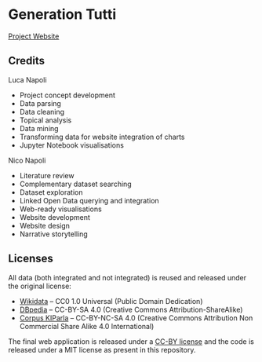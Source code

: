 # Generation Tutti

[Project Website](https://nichothenacho64.github.io/Generation-Tutti/)

## Credits

Luca Napoli

* Project concept development
* Data parsing
* Data cleaning
* Topical analysis
* Data mining
* Transforming data for website integration of charts
* Jupyter Notebook visualisations

Nico Napoli

* Literature review
* Complementary dataset searching
* Dataset exploration
* Linked Open Data querying and integration
* Web-ready visualisations
* Website development
* Website design
* Narrative storytelling

## Licenses

All data (both integrated and not integrated) is reused and released under the original license:

* [Wikidata](https://www.wikidata.org/wiki/Wikidata:Main_Page) – CC0 1.0 Universal (Public Domain Dedication)
* [DBpedia](https://www.dbpedia.org/) – CC-BY-SA 4.0 (Creative Commons Attribution-ShareAlike)
* [Corpus KIParla](https://kiparla.it/en/) – CC-BY-NC-SA 4.0 (Creative Commons Attribution Non Commercial Share Alike 4.0 International)

The final web application is released under a [CC-BY license](https://creativecommons.org/licenses/by/4.0/) and the code is released under a MIT license as present in this repository.
